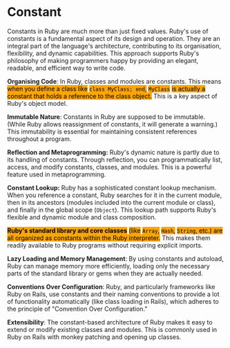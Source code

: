 # Constant

Constants in Ruby are much more than just fixed values. Ruby's use of constants is a fundamental aspect of its design and operation. They are an integral part of the language's architecture, contributing to its organisation, flexibility, and dynamic capabilities. This approach supports Ruby's philosophy of making programmers happy by providing an elegant, readable, and efficient way to write code.

**Organising Code**: In Ruby, classes and modules are constants. This means <mark style="background-color:orange;">when you define a class like</mark> <mark style="background-color:orange;"></mark><mark style="background-color:orange;">`class MyClass; end`</mark><mark style="background-color:orange;">,</mark> <mark style="background-color:orange;"></mark><mark style="background-color:orange;">`MyClass`</mark> <mark style="background-color:orange;"></mark><mark style="background-color:orange;">is actually a constant that holds a reference to the class object.</mark> This is a key aspect of Ruby's object model.

**Immutable Nature**: Constants in Ruby are supposed to be immutable. (While Ruby allows reassignment of constants, it will generate a warning.) This immutability is essential for maintaining consistent references throughout a program.

**Reflection and Metaprogramming:** Ruby's dynamic nature is partly due to its handling of constants. Through reflection, you can programmatically list, access, and modify constants, classes, and modules. This is a powerful feature used in metaprogramming.

**Constant Lookup:** Ruby has a sophisticated constant lookup mechanism. When you reference a constant, Ruby searches for it in the current module, then in its ancestors (modules included into the current module or class), and finally in the global scope (`Object`). This lookup path supports Ruby's flexible and dynamic module and class composition.

<mark style="background-color:orange;">**Ruby's standard library and core classes**</mark> <mark style="background-color:orange;"></mark><mark style="background-color:orange;">(like</mark> <mark style="background-color:orange;"></mark><mark style="background-color:orange;">`Array`</mark><mark style="background-color:orange;">,</mark> <mark style="background-color:orange;"></mark><mark style="background-color:orange;">`Hash`</mark><mark style="background-color:orange;">,</mark> <mark style="background-color:orange;"></mark><mark style="background-color:orange;">`String`</mark><mark style="background-color:orange;">, etc.) are all organized as constants within the Ruby interpreter.</mark> This makes them readily available to Ruby programs without requiring explicit imports.

**Lazy Loading and Memory Management**: By using constants and autoload, Ruby can manage memory more efficiently, loading only the necessary parts of the standard library or gems when they are actually needed.

**Conventions Over Configuration**: Ruby, and particularly frameworks like Ruby on Rails, use constants and their naming conventions to provide a lot of functionality automatically (like class loading in Rails), which adheres to the principle of "Convention Over Configuration."

**Extensibility**: The constant-based architecture of Ruby makes it easy to extend or modify existing classes and modules. This is commonly used in Ruby on Rails with monkey patching and opening up classes.

